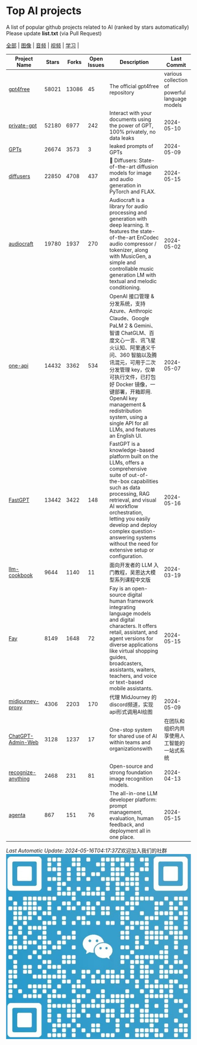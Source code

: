 # Top AI projects
A list of popular github projects related to AI (ranked by stars automatically)
Please update **list.txt** (via Pull Request)

<a href="./README.md">全部</a> |   <a href="./READMEpicture.md">图像</a> |   <a href="./READMEaudio.md">音频</a> | <a href="./READMEvideo.md">视频</a> | <a href="./READMElearn.md">学习</a> | 

| Project Name | Stars | Forks | Open Issues | Description | Last Commit |
| ------------ | ----- | ----- | ----------- | ----------- | ----------- |
| [gpt4free](https://github.com/xtekky/gpt4free) | 58021 | 13086 | 45 | The official gpt4free repository | various collection of powerful language models | 2024-05-15 |
| [private-gpt](https://github.com/zylon-ai/private-gpt) | 52180 | 6977 | 242 | Interact with your documents using the power of GPT, 100% privately, no data leaks | 2024-05-10 |
| [GPTs](https://github.com/linexjlin/GPTs) | 26674 | 3573 | 3 | leaked prompts of GPTs | 2024-05-09 |
| [diffusers](https://github.com/huggingface/diffusers) | 22850 | 4708 | 437 | 🤗 Diffusers: State-of-the-art diffusion models for image and audio generation in PyTorch and FLAX. | 2024-05-15 |
| [audiocraft](https://github.com/facebookresearch/audiocraft) | 19780 | 1937 | 270 | Audiocraft is a library for audio processing and generation with deep learning. It features the state-of-the-art EnCodec audio compressor / tokenizer, along with MusicGen, a simple and controllable music generation LM with textual and melodic conditioning. | 2024-05-02 |
| [one-api](https://github.com/songquanpeng/one-api) | 14432 | 3362 | 534 | OpenAI 接口管理 & 分发系统，支持 Azure、Anthropic Claude、Google PaLM 2 & Gemini、智谱 ChatGLM、百度文心一言、讯飞星火认知、阿里通义千问、360 智脑以及腾讯混元，可用于二次分发管理 key，仅单可执行文件，已打包好 Docker 镜像，一键部署，开箱即用. OpenAI key management & redistribution system, using a single API for all LLMs, and features an English UI. | 2024-05-07 |
| [FastGPT](https://github.com/labring/FastGPT) | 13442 | 3422 | 148 | FastGPT is a knowledge-based platform built on the LLMs, offers a comprehensive suite of out-of-the-box capabilities such as data processing, RAG retrieval, and visual AI workflow orchestration, letting you easily develop and deploy complex question-answering systems without the need for extensive setup or configuration. | 2024-05-16 |
| [llm-cookbook](https://github.com/datawhalechina/llm-cookbook) | 9644 | 1140 | 11 | 面向开发者的 LLM 入门教程，吴恩达大模型系列课程中文版 | 2024-03-19 |
| [Fay](https://github.com/xszyou/Fay) | 8149 | 1648 | 72 | Fay is an open-source digital human framework integrating language models and digital characters. It offers retail, assistant, and agent versions for diverse applications like virtual shopping guides, broadcasters, assistants, waiters, teachers, and voice or text-based mobile assistants. | 2024-05-15 |
| [midjourney-proxy](https://github.com/novicezk/midjourney-proxy) | 4306 | 2203 | 170 | 代理 MidJourney 的discord频道，实现api形式调用AI绘图 | 2024-05-09 |
| [ChatGPT-Admin-Web](https://github.com/AprilNEA/ChatGPT-Admin-Web) | 3128 | 1237 | 17 | One-stop system for shared use of AI within teams and organizationswith | 在团队和组织内共享使用人工智能的一站式系统 | 2023-12-27 |
| [recognize-anything](https://github.com/xinyu1205/recognize-anything) | 2468 | 231 | 81 | Open-source and strong foundation image recognition models. | 2024-04-13 |
| [agenta](https://github.com/Agenta-AI/agenta) | 867 | 151 | 76 | The all-in-one LLM developer platform: prompt management, evaluation, human feedback, and deployment all in one place. | 2024-05-15 |

*Last Automatic Update: 2024-05-16T04:17:37Z*欢迎加入我们的社群 ![](https://raw.githubusercontent.com/mouuii/picture/master/weichat.jpg) 